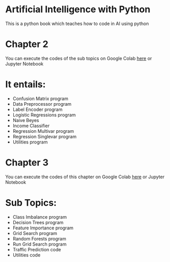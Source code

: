 # Artificial Intelligence with Python
This is a python book which teaches how to code in AI using python
# Chapter 2
You can execute the codes of the sub topics on Google Colab [here](https://colab.research.google.com/drive/15G7GaIfzIV4lEhacqWFlOrIcEKq8FKTC) or Jupyter Notebook
# It entails:
- Confusion Matrix program
- Data Preprocessor program
- Label Encoder program
- Logistic Regressions program
- Naive Beyes
- Income Classifier
- Regression Multivar program
- Regression Singlevar program
- Utilities program

# Chapter 3
You can execute the codes of this chapter on Google Colab [here]( https://colab.research.google.com/drive/1RW-evgTjz6gq8TgXappiwD3m8nOWg02J) or Jupyter Notebook
# Sub Topics:
 - Class Imbalance program
 - Decision Trees program
 - Feature Importance program
 - Grid Search program
 - Random Forests program
 - Run Grid Search program
 - Traffic Prediction code
 - Utilities code
